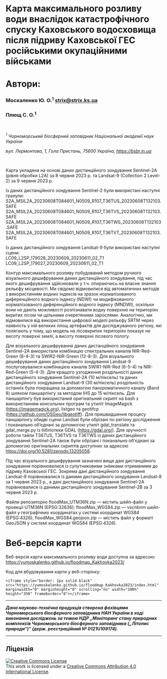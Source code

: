 # Карта максимального розливу води внаслідок катастрофічного спуску Каховського водосховища після підриву Каховської ГЕС російськими окупаційними військами


# Автори:

### Москаленко Ю. О.<sup>1</sup> strix@strix.ks.ua

### Плющ С. О.<sup>1</sup>
<br>

*<sup>1</sup> Чорноморський біосферний заповідник Національної академії наук України*

*вул. Лермонтова, 1, Гола Пристань, 75600 Україна, https://bsbr.in.ua*

<br>


Карта укладена на основі даних дистанційного зондування Sentinel-2A (рівня обробки L2A) за 8 червня 2023 р. та Landsat-9 (Collection 2 Level-2) за 9 червня 2023 р.

Із даних дистанційного зондування Sentinel-2 були використані наступні гранули:<br>
S2A_MSIL2A_20230608T084601_N0509_R107_T36TUS_20230608T132103.SAFE<br>
S2A_MSIL2A_20230608T084601_N0509_R107_T36TVS_20230608T132103.SAFE<br>
S2A_MSIL2A_20230608T084601_N0509_R107_T36TWS_20230608T132103.SAFE<br>
S2A_MSIL2A_20230608T084601_N0509_R107_T36TVT_20230608T132103.SAFE

Із даних дистанційного зондування Landsat-9 були використані наступні сцени:<br>
LC09_L2SP_179028_20230609_20230611_02_T1<br>
LC09_L2SP_179027_20230609_20230611_02_T1

Контур максимального розливу побудований методом ручного візуального дешифрування даних дистанційного зондування, під час якого дешифрування здійснювали у т.ч. опираючись на власне знання рельєфу місцевості. Ми свідомо відмовилися від автоматичних методів з використанням водних індексів на зразок нормалізованого диференційного водного індексу (NDWI) чи модифікованого нормалізованого диференційного водного індексу (MNDWI), оскільки вони не дають можливості розпізнавати водну поверхню на територіях вкритих лісом чи щільними очеретяними зарослями. Аналогічно, ми відмовилися від використання цифрової моделі рельєфу SRTM через наявність у ній великих площ артефактів для досліджуваного регіону, які полягають у тому, що модель на лісовкритих територіях показує не висоту поверхні землі, а висоту поверхні лісового пологу.

Для візуального дешифрування даних дистанційного зондування Sentinel-2A використали комбінацію спектральних каналів NIR-Red-Green (8-4-3) та SWIR2-NIR-Green (12-8-3). Для візуального дешифрування даних дистанційного зондування Landsat-9 послуговувалися комбінацією каналів SWIR1-NIR-Red (6-5-4) та NIR-Red-Green (5-4-3). Для кращого узгодження роздільності даних дистанційного зондування Sentinel-2A (10 м/піксель) та даних дистанційного зондування Landsat-9 (30 м/піксель) роздільність останніх була покращена за допомогою  панхроматичного каналу (Band 8) шляхом паншарпінгу за методом IHS до 15 м/піксель. Для паншарпінгу був використаний оригінальний скрипт на bash з використанням консольних програм та утиліт ImageMagick (https://imagemagick.org), listgeo та geotifcp (https://github.com/OSGeo/libgeotiff). Для пришвидшення процесу паншарпінгу обидві сцени Landsat були обрізані по регіону дослідження і поканально обʼєднані за допомогою утиліт gdal_translate та gdal_merge.py із бібліотеки GDAL (https://gdal.org/). Для зручності роботи тайли T36TUS, T36TVS та T36TWS із даних дистанційного зондування Sentinel-2A також були обрізані і поканально об'єднані за допомогою оригінальних скриптів доступних за адресою https://doi.org/10.5281/zenodo.13205058.

Під час візуального дешифрування зазначені вище дані дистанційного зондування порівнювалися із супутниковими знімками отриманими до підриву Каховської ГЕС. Зокрема дані дистанційного зондування Landsat-9 порівнювалися із даними дистанційного зондування Landsat-8 за 1 червня 2023 р., а дані дистанційного зондування Sentinel-2A порівнювалися із даними дистанційного зондування Sentinel-2B за 3 червня 2023 р.

Файли репозиторію
floodMax_UTM36N.zip — містить шейп-файл у проекції UTM36N (EPSG:32636);
floodMax_WGS84.zip — vscnbnm шейп-файл у географічних координатах у системі координат WGS84 (EPSG:4326);
floodMax_WGS84.geojson.zip — містить файл у форматі GeoJSON у системі координат WGS84 (EPSG:4326).

# Веб-версія карти

Веб-версія карти максимального розливу води доступна за адресою:<br>https://yumoskalenko.github.io/floodmap_Kakhovka2023/

Код для вбудовування карти у веб-сторінку:

```
<iframe style="border: 1px solid black" src="https://yumoskalenko.github.io/floodmap_Kakhovka2023/index.html" marginwidth="0" marginheight="0" scrolling="no" width="100%" height="350" frameborder="0"></iframe>
```
---

***Дана науково-технічна продукція створена фахівцями Чорноморського біосферного заповідника НАН України в ході виконання досліджень за темою  НДР „Моніторинг стану природних комплексів Чорноморського біосферного заповідника („Літопис природи“)“ (держ. реєстраційний № 0121U109174).***

---

## Ліцензія

<a rel="license" href="http://creativecommons.org/licenses/by/4.0/"><img alt="Creative Commons License" style="border-width:0" src="https://i.creativecommons.org/l/by/4.0/88x31.png" /></a><br />This work is licensed under a <a rel="license" href="http://creativecommons.org/licenses/by/4.0/">Creative Commons Attribution 4.0 International License</a>.
